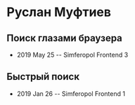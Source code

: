 # Руслан Муфтиев

## Поиск глазами браузера
- 2019 May 25 -- Simferopol Frontend 3    
## Быстрый поиск
- 2019 Jan 26 -- Simferopol Frontend 1    
